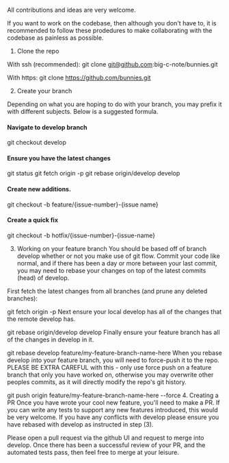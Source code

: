 All contributions and ideas are very welcome.

If you want to work on the codebase, then although you don't have to, it is recommended to follow these prodedures to make collaborating with the codebase as painless as possible.

1. Clone the repo

With ssh (recommended):
git clone git@github.com:big-c-note/bunnies.git

With https:
git clone https://github.com/bunnies.git

2. Create your branch

Depending on what you are hoping to do with your branch, you may prefix it with different subjects. Below is a suggested formula.

#### Navigate to develop branch
git checkout develop

#### Ensure you have the latest changes
git status
git fetch origin -p
git rebase origin/develop develop

#### Create new additions.
git checkout -b feature/{issue-number}-{issue name} 

#### Create a quick fix
git checkout -b hotfix/{issue-number}-{issue-name}

3. Working on your feature branch
You should be based off of branch develop whether or not you make use of git flow. Commit your code like normal, and if there has been a day or more between your last commit, you may need to rebase your changes on top of the latest commits (head) of develop.

First fetch the latest changes from all branches (and prune any deleted branches):

git fetch origin -p
Next ensure your local develop has all of the changes that the remote develop has.

git rebase origin/develop develop
Finally ensure your feature branch has all of the changes in develop in it.

git rebase develop feature/my-feature-branch-name-here
When you rebase develop into your feature branch, you will need to force-push it to the repo. PLEASE BE EXTRA CAREFUL with this - only use force push on a feature branch that only you have worked on, otherwise you may overwrite other peoples commits, as it will directly modify the repo's git history.

git push origin feature/my-feature-branch-name-here --force
4. Creating a PR
Once you have wrote your cool new feature, you'll need to make a PR. If you can write any tests to support any new features introduced, this would be very welcome. If you have any conflicts with develop please ensure you have rebased with develop as instructed in step (3).

Please open a pull request via the github UI and request to merge into develop. Once there has been a successful review of your PR, and the automated tests pass, then feel free to merge at your leisure.
